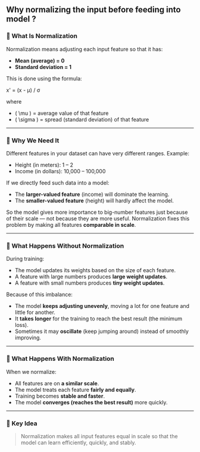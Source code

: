 ## Why normalizing the input before feeding into model ?
### 🔹 What Is Normalization

Normalization means adjusting each input feature so that it has:

* **Mean (average) = 0**
* **Standard deviation = 1**

This is done using the formula:

x' = (x - μ) / σ

where

* ( \mu ) = average value of that feature
* ( \sigma ) = spread (standard deviation) of that feature

---

### 🔹 Why We Need It

Different features in your dataset can have very different ranges.
Example:

* Height (in meters): 1 – 2
* Income (in dollars): 10,000 – 100,000

If we directly feed such data into a model:

* The **larger-valued feature** (income) will dominate the learning.
* The **smaller-valued feature** (height) will hardly affect the model.

So the model gives more importance to big-number features just because of their scale — not because they are more useful.
Normalization fixes this problem by making all features **comparable in scale**.

---

### 🔹 What Happens Without Normalization

During training:

* The model updates its weights based on the size of each feature.
* A feature with large numbers produces **large weight updates**.
* A feature with small numbers produces **tiny weight updates**.

Because of this imbalance:

* The model **keeps adjusting unevenly**, moving a lot for one feature and little for another.
* It **takes longer** for the training to reach the best result (the minimum loss).
* Sometimes it may **oscillate** (keep jumping around) instead of smoothly improving.

---

### 🔹 What Happens With Normalization

When we normalize:

* All features are on **a similar scale**.
* The model treats each feature **fairly and equally**.
* Training becomes **stable and faster**.
* The model **converges (reaches the best result)** more quickly.

---


### 🔹 Key Idea

> Normalization makes all input features equal in scale so that the model can learn efficiently, quickly, and stably.
